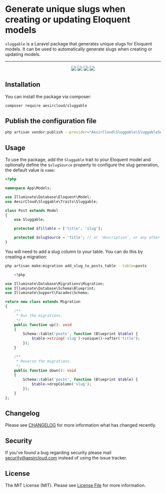 # Generate unique slugs when creating or updating Eloquent models

`sluggable` is a Laravel package that generates unique slugs for Eloquent models. It can be used to automatically generate slugs when creating or updating models.

---

<p align="center">
<a href="https://github.com/aesircloud/sluggable/actions" target="_blank"><img src="https://img.shields.io/github/actions/workflow/status/aesircloud/sluggable/test.yml?branch=master&style=flat-square"/></a>
<a href="https://packagist.org/packages/aesircloud/sluggable" target="_blank"><img src="https://img.shields.io/packagist/v/aesircloud/sluggable.svg?style=flat-square"/></a>
<a href="https://packagist.org/packages/aesircloud/sluggable" target="_blank"><img src="https://img.shields.io/packagist/dt/aesircloud/sluggable.svg?style=flat-square"/></a>
<a href="https://packagist.org/packages/aesircloud/sluggable" target="_blank"><img src="https://img.shields.io/packagist/l/aesircloud/sluggable.svg?style=flat-square"/></a>
</p>

## Installation

You can install the package via composer:

```bash
composer require aesircloud/sluggable
```

## Publish the configuration file
```bash
php artisan vendor:publish --provider="AesirCloud\Sluggable\SluggableServiceProvider"
```

## Usage

To use the package, add the `Sluggable` trait to your Eloquent model and optionally define the `$slugSource` property to configure the slug generation, the default value is `name`:

```php
<?php

namespace App\Models;

use Illuminate\Database\Eloquent\Model;
use AesirCloud\Sluggable\Traits\Sluggable;

class Post extends Model
{
    use Sluggable;

    protected $fillable = ['title', 'slug'];

    protected $slugSource = 'title'; // or 'description', or any other field
}
```

You will need to add a slug column to your table. You can do this by creating a migration:

```bash
php artisan make:migration add_slug_to_posts_table --table=posts
```

```php
    <?php

use Illuminate\Database\Migrations\Migration;
use Illuminate\Database\Schema\Blueprint;
use Illuminate\Support\Facades\Schema;

return new class extends Migration
{
    /**
     * Run the migrations.
     */
    public function up(): void
    {
        Schema::table('posts', function (Blueprint $table) {
            $table->string('slug')->unique()->after('title');
        });
    }

    /**
     * Reverse the migrations.
     */
    public function down(): void
    {
        Schema::table('posts', function (Blueprint $table) {
            $table->dropColumn('slug');
        });
    }
};

```

## Changelog

Please see [CHANGELOG](CHANGELOG.md) for more information what has changed recently.

## Security

If you've found a bug regarding security please mail [security@aesircloud.com](mailto:security@aesircloud.com) instead of using the issue tracker.

## License

The MIT License (MIT). Please see [License File](LICENSE.md) for more information.